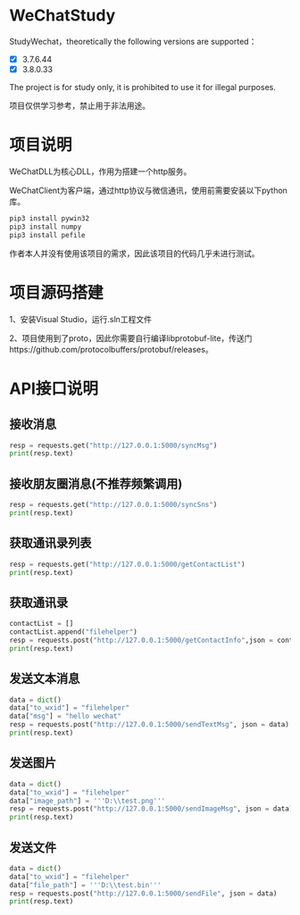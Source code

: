 # WeChatStudy
StudyWechat，theoretically the following versions are supported：

- [x]  3.7.6.44
- [x]  3.8.0.33

The project is for study only, it is prohibited to use it for illegal purposes.

项目仅供学习参考，禁止用于非法用途。



# 项目说明

WeChatDLL为核心DLL，作用为搭建一个http服务。

WeChatClient为客户端，通过http协议与微信通讯，使用前需要安装以下python库。

```bash
pip3 install pywin32
pip3 install numpy
pip3 install pefile
```

作者本人并没有使用该项目的需求，因此该项目的代码几乎未进行测试。

# 项目源码搭建

1、安装Visual Studio，运行.sln工程文件

2、项目使用到了proto，因此你需要自行编译libprotobuf-lite，传送门https://github.com/protocolbuffers/protobuf/releases。



# API接口说明

## 接收消息

```python
resp = requests.get("http://127.0.0.1:5000/syncMsg")
print(resp.text)
```

## 接收朋友圈消息(不推荐频繁调用)

```python
resp = requests.get("http://127.0.0.1:5000/syncSns")
print(resp.text)
```

## 获取通讯录列表

```python
resp = requests.get("http://127.0.0.1:5000/getContactList")
print(resp.text)
```

## 获取通讯录

```python
contactList = []
contactList.append("filehelper")
resp = requests.post("http://127.0.0.1:5000/getContactInfo",json = contactList)
print(resp.text)
```

## 发送文本消息

```python
data = dict()
data["to_wxid"] = "filehelper"
data["msg"] = "hello wechat"
resp = requests.post("http://127.0.0.1:5000/sendTextMsg", json = data)
print(resp.text)
```

## 发送图片

```python
data = dict()
data["to_wxid"] = "filehelper"
data["image_path"] = '''D:\\test.png'''
resp = requests.post("http://127.0.0.1:5000/sendImageMsg", json = data)
print(resp.text)
```

## 发送文件

```python
data = dict()
data["to_wxid"] = "filehelper"
data["file_path"] = '''D:\\test.bin'''
resp = requests.post("http://127.0.0.1:5000/sendFile", json = data)
print(resp.text)
```

